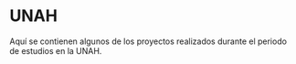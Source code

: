 # UNAH
Aquí se contienen algunos de los proyectos realizados durante el periodo de estudios en la UNAH.

